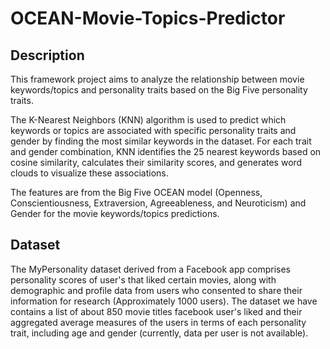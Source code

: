 # OCEAN-Movie-Topics-Predictor

## Description
This framework project aims to analyze the relationship between movie keywords/topics and personality traits based on the Big Five personality traits.   
   
The K-Nearest Neighbors (KNN) algorithm is used to predict which keywords or topics are associated with specific personality traits and gender by finding the most similar keywords in the dataset. For each trait and gender combination, KNN identifies the 25 nearest keywords based on cosine similarity, calculates their similarity scores, and generates word clouds to visualize these associations. 

The features are from the Big Five OCEAN model (Openness, Conscientiousness, Extraversion, Agreeableness, and Neuroticism) and Gender for the movie keywords/topics predictions.
## Dataset
The MyPersonality dataset derived from a Facebook app comprises personality scores of user's that liked certain movies, along with demographic and profile data from users who consented to share their information for research (Approximately 1000 users). The dataset we have contains a list of about 850 movie titles facebook user's liked and their aggregated average measures of the users in terms of each personality trait, including age and gender (currently, data per user is not available).
